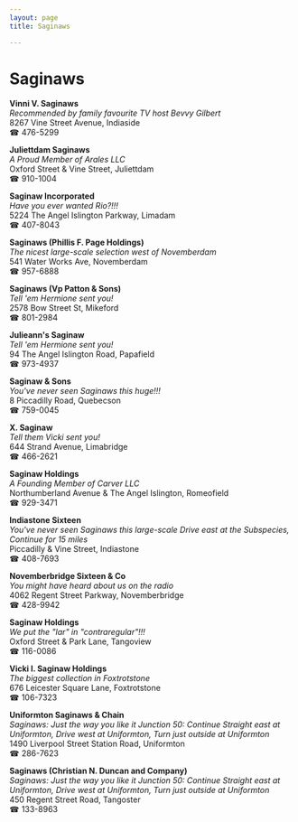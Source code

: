 ```yaml
---
layout: page 
title: Saginaws

---
```



# Saginaws


 **Vinni V. Saginaws**  
_Recommended by family favourite TV host Bevvy Gilbert_  
8267 Vine Street Avenue, Indiaside  
☎ 476-5299

**Juliettdam Saginaws**  
_A Proud Member of Arales LLC_  
Oxford Street & Vine Street, Juliettdam  
☎ 910-1004

**Saginaw Incorporated**  
_Have you ever wanted Rio?!!!_  
5224 The Angel Islington Parkway, Limadam  
☎ 407-8043

**Saginaws (Phillis F. Page Holdings)**  
_The nicest large-scale selection west of Novemberdam_  
541 Water Works Ave, Novemberdam  
☎ 957-6888

**Saginaws (Vp Patton & Sons)**  
_Tell 'em Hermione sent you!_  
2578 Bow Street St, Mikeford  
☎ 801-2984

**Julieann's Saginaw**  
_Tell 'em Hermione sent you!_  
94 The Angel Islington Road, Papafield  
☎ 973-4937

**Saginaw & Sons**  
_You've never seen Saginaws this huge!!!_  
8 Piccadilly Road, Quebecson  
☎ 759-0045

**X. Saginaw**  
_Tell them Vicki sent you!_  
644 Strand Avenue, Limabridge  
☎ 466-2621

**Saginaw Holdings**  
_A Founding Member of Carver LLC_  
Northumberland Avenue & The Angel Islington, Romeofield  
☎ 929-3471

**Indiastone Sixteen**  
_You've never seen Saginaws this large-scale 
Drive east at the Subspecies, Continue for 15 miles_  
Piccadilly & Vine Street, Indiastone  
☎ 408-7693

**Novemberbridge Sixteen & Co**  
_You might have heard about us on the radio_  
4062 Regent Street Parkway, Novemberbridge  
☎ 428-9942

**Saginaw Holdings**  
_We put the "lar" in "contraregular"!!!_  
Oxford Street & Park Lane, Tangoview  
☎ 116-0086

**Vicki I. Saginaw Holdings**  
_The biggest collection in Foxtrotstone_  
676 Leicester Square Lane, Foxtrotstone  
☎ 106-7323

**Uniformton Saginaws & Chain**  
_Saginaws: Just the way you like it 
Junction 50: Continue Straight east at Uniformton, Drive west at Uniformton, Turn just outside at Uniformton_  
1490 Liverpool Street Station Road, Uniformton  
☎ 286-7623

**Saginaws (Christian N. Duncan and Company)**  
_Saginaws: Just the way you like it 
Junction 50: Continue Straight east at Uniformton, Drive west at Uniformton, Turn just outside at Uniformton_  
450 Regent Street Road, Tangoster  
☎ 133-8963

